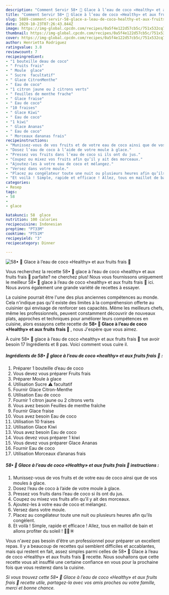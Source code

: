 ```yaml
---
description: "Comment Servir 58• 🍧 Glace à l’eau de coco «Healthy» et aux fruits frais 🥥"
title: "Comment Servir 58• 🍧 Glace à l’eau de coco «Healthy» et aux fruits frais 🥥"
slug: 5889-comment-servir-58-glace-a-leau-de-coco-healthy-et-aux-fruits-frais
date: 2020-10-23T07:26:43.844Z
image: https://img-global.cpcdn.com/recipes/0a5f4e122d57cb5c/751x532cq70/58•-🍧-glace-a-leau-de-coco-healthy-et-aux-fruits-frais-🥥-photo-principale-de-la-recette.jpg
thumbnail: https://img-global.cpcdn.com/recipes/0a5f4e122d57cb5c/751x532cq70/58•-🍧-glace-a-leau-de-coco-healthy-et-aux-fruits-frais-🥥-photo-principale-de-la-recette.jpg
cover: https://img-global.cpcdn.com/recipes/0a5f4e122d57cb5c/751x532cq70/58•-🍧-glace-a-leau-de-coco-healthy-et-aux-fruits-frais-🥥-photo-principale-de-la-recette.jpg
author: Henrietta Rodriguez
ratingvalue: 3.8
reviewcount: 7
recipeingredient:
- "1 bouteille deau de coco"
- " Fruits frais"
- " Moule  glace"
- " Sucre  facultatif"
- " Glace CitronMenthe"
- " Eau de coco"
- "1 citron jaune ou 2 citrons verts"
- " Feuilles de menthe frache"
- " Glace fraise"
- " Eau de coco"
- "10 fraises"
- " Glace Kiwi"
- " Eau de coco"
- "1 kiwi"
- " Glace Ananas"
- " Eau de coco"
- " Morceaux dananas frais"
recipeinstructions:
- "Munissez-vous de vos fruits et de votre eau de coco ainsi que de vos moules à glace."
- "Dosez l’eau de coco à l’aide de votre moule à glace."
- "Pressez vos fruits dans l’eau de coco si ils ont du jus."
- "Coupez ou mixez vos fruits afin qu’il y ait des morceaux."
- "Ajoutez-les à votre eau de coco et mélangez."
- "Versez dans votre moule."
- "Placez au congélateur toute une nuit ou plusieurs heures afin qu’ils congèlent."
- "Et voilà ! Simple, rapide et efficace ! Allez, tous en maillot de bain et allons profiter du soleil ! 🍧😎☀️"
categories:
- Resep
tags:
- 58
- 
- glace

katakunci: 58  glace 
nutrition: 100 calories
recipecuisine: Indonesian
preptime: "PT33M"
cooktime: "PT51M"
recipeyield: "3"
recipecategory: Dinner

---
```



![58• 🍧 Glace à l’eau de coco «Healthy» et aux fruits frais 🥥](https://img-global.cpcdn.com/recipes/0a5f4e122d57cb5c/751x532cq70/58•-🍧-glace-a-leau-de-coco-healthy-et-aux-fruits-frais-🥥-photo-principale-de-la-recette.jpg)

Vous recherchez la recette 58• 🍧 glace à l’eau de coco «healthy» et aux fruits frais 🥥 parfaite? ne cherchez plus! Nous vous fournissons uniquement le meilleur 58• 🍧 glace à l’eau de coco «healthy» et aux fruits frais 🥥 ici. Nous avons également une grande variété de recettes à essayer.

La cuisine pourrait être l'une des plus anciennes compétences au monde. Cela n'indique pas qu'il existe des limites à la compréhension offerte au cuisinier qui envisage de renforcer ses capacités. Même les meilleurs chefs, même les professionnels, peuvent constamment découvrir de nouveaux plats, approches et techniques pour améliorer leurs compétences en cuisine, alors essayons cette recette de <strong> 58• 🍧 Glace à l’eau de coco «Healthy» et aux fruits frais 🥥 </strong>, nous J'espère que vous aimez.

<!--inarticleads1-->

À cuire 58• 🍧 glace à l’eau de coco «healthy» et aux fruits frais 🥥 tue avoir besoin 17 Ingrédients et 8 pas. Voici comment vous cuire il.

##### Ingrédients de 58• 🍧 glace à l’eau de coco «healthy» et aux fruits frais 🥥 :

1. Préparer 1 bouteille d’eau de coco
1. Vous devez vous préparer  Fruits frais
1. Préparer  Moule à glace
1. Utilisation  Sucre ⚠️ facultatif
1. Fournir  Glace Citron-Menthe
1. Utilisation  Eau de coco
1. Fournir 1 citron jaune ou 2 citrons verts
1. Vous avez besoin  Feuilles de menthe fraîche
1. Fournir  Glace fraise
1. Vous avez besoin  Eau de coco
1. Utilisation 10 fraises
1. Utilisation  Glace Kiwi
1. Vous avez besoin  Eau de coco
1. Vous devez vous préparer 1 kiwi
1. Vous devez vous préparer  Glace Ananas
1. Fournir  Eau de coco
1. Utilisation  Morceaux d’ananas frais




<!--inarticleads2-->

##### 58• 🍧 Glace à l’eau de coco «Healthy» et aux fruits frais 🥥 instructions :

1. Munissez-vous de vos fruits et de votre eau de coco ainsi que de vos moules à glace.
1. Dosez l’eau de coco à l’aide de votre moule à glace.
1. Pressez vos fruits dans l’eau de coco si ils ont du jus.
1. Coupez ou mixez vos fruits afin qu’il y ait des morceaux.
1. Ajoutez-les à votre eau de coco et mélangez.
1. Versez dans votre moule.
1. Placez au congélateur toute une nuit ou plusieurs heures afin qu’ils congèlent.
1. Et voilà ! Simple, rapide et efficace ! Allez, tous en maillot de bain et allons profiter du soleil ! 🍧😎☀️




<!--inarticleads1-->

<p>
Vous n'avez pas besoin d'être un professionnel pour préparer un excellent repas. Il y a beaucoup de recettes qui semblent difficiles et accablantes, mais qui restent en fait, assez simples parmi celles de 58• 🍧 Glace à l’eau de coco «Healthy» et aux fruits frais 🥥 recette. Nous souhaitons que cette recette vous ait insufflé une certaine confiance en vous pour la prochaine fois que vous resterez dans la cuisine.
</p>

<p>
<i>Si vous trouvez cette 58• 🍧 Glace à l’eau de coco «Healthy» et aux fruits frais 🥥 recette utile, partagez-la avec vos amis proches ou votre famille, merci et bonne chance.</i>
</p>
